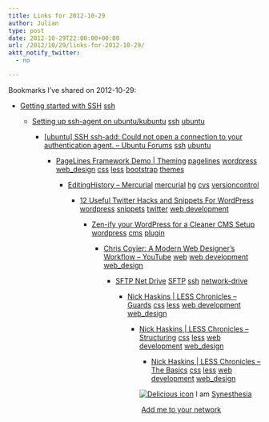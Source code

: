 ```yaml
---
title: Links for 2012-10-29
author: Julian
type: post
date: 2012-10-29T22:00:00+00:00
url: /2012/10/29/links-for-2012-10-29/
aktt_notify_twitter:
  - no

---
```

Bookmarks I&#8217;ve shared on 2012-10-29:

  * [Getting started with SSH][1] 
    [ssh][2] </li> 
    
      * [Setting up ssh-agent on ubuntu/kubuntu][3] 
        [ssh][2] [ubuntu][4] </li> 
        
          * [[ubuntu] SSH ssh-add: Could not open a connection to your authentication agent. &#8211; Ubuntu Forums][5] 
            [ssh][2] [ubuntu][4] </li> 
            
              * [PageLines Framework Demo | Theming][6] 
                [pagelines][7] [wordpress][8] [web_design][9] [css][10] [less][11] [bootstrap][12] [themes][13] </li> 
                
                  * [EditingHistory &#8211; Mercurial][14] 
                    [mercurial][15] [hg][16] [cvs][17] [versioncontrol][18] </li> 
                    
                      * [12 Useful Twitter Hacks and Snippets For WordPress][19] 
                        [wordpress][8] [snippets][20] [twitter][21] [web development][22] </li> 
                        
                          * [Zen-ify your WordPress for a Cleaner CMS Setup][23] 
                            [wordpress][8] [cms][24] [plugin][25] </li> 
                            
                              * [Chris Coyier: A Modern Web Designer&#8217;s Workflow &#8211; YouTube][26] 
                                [web][27] [web development][22] [web_design][9] </li> 
                                
                                  * [SFTP Net Drive][28] 
                                    [SFTP][29] [ssh][2] [network-drive][30] </li> 
                                    
                                      * [Nick Haskins | LESS Chronicles &ndash; Guards][31] 
                                        [css][10] [less][11] [web development][22] [web_design][9] </li> 
                                        
                                          * [Nick Haskins | LESS Chronicles &ndash; Structuring][32] 
                                            [css][10] [less][11] [web development][22] [web_design][9] </li> 
                                            
                                              * [Nick Haskins | LESS Chronicles &ndash; The Basics][33] 
                                                [css][10] [less][11] [web development][22] [web_design][9] </li> </ul> 
                                                
                                                <p class="deliciouslink">
                                                  <a href="https://del.icio.us/synesthesia" title="See all my bookmarks on del.icio.us"><img src="https://www.synesthesia.co.uk/images/deliciousicon.jpg" alt="Delicious icon" /></a>&nbsp;I am <a href="https://del.icio.us/synesthesia" title="See all my bookmarks on del.icio.us">Synesthesia</a>
                                                </p>
                                                
                                                <p class="deliciouslink">
                                                  <a href="https://del.icio.us/network?add=synesthesia" title="Add me to your del.icio.us network"><img src="https://www.synesthesia.co.uk/images/add.gif" alt="" /></a>&nbsp;<a href="https://del.icio.us/network?add=synesthesia" title="Add me to your del.icio.us network">Add me to your network</a>
                                                </p>

 [1]: https://kimmo.suominen.com/docs/ssh/
 [2]: https://www.delicious.com/synesthesia/ssh
 [3]: https://jan.saell.org/blog/archives/684
 [4]: https://www.delicious.com/synesthesia/ubuntu
 [5]: https://ubuntuforums.org/showthread.php?t=1703120
 [6]: https://demo.pagelines.me/theming/
 [7]: https://www.delicious.com/synesthesia/pagelines
 [8]: https://www.delicious.com/synesthesia/wordpress
 [9]: https://www.delicious.com/synesthesia/web_design
 [10]: https://www.delicious.com/synesthesia/css
 [11]: https://www.delicious.com/synesthesia/less
 [12]: https://www.delicious.com/synesthesia/bootstrap
 [13]: https://www.delicious.com/synesthesia/themes
 [14]: https://mercurial.selenic.com/wiki/EditingHistory
 [15]: https://www.delicious.com/synesthesia/mercurial
 [16]: https://www.delicious.com/synesthesia/hg
 [17]: https://www.delicious.com/synesthesia/cvs
 [18]: https://www.delicious.com/synesthesia/versioncontrol
 [19]: https://aext.net/2012/10/12-useful-twitter-hacks-and-snippets-for-wordpress/
 [20]: https://www.delicious.com/synesthesia/snippets
 [21]: https://www.delicious.com/synesthesia/twitter
 [22]: https://www.delicious.com/synesthesia/web+development
 [23]: https://www.wpmayor.com/plugin-reviews/zen-ify-your-wordpress-for-a-cleaner-cms-setup/
 [24]: https://www.delicious.com/synesthesia/cms
 [25]: https://www.delicious.com/synesthesia/plugin
 [26]: https://www.youtube.com/watch?v=vsTrAfJFLXI
 [27]: https://www.delicious.com/synesthesia/web
 [28]: https://www.eldos.com/sftp-net-drive/download-release.php
 [29]: https://www.delicious.com/synesthesia/SFTP
 [30]: https://www.delicious.com/synesthesia/network-drive
 [31]: https://nickhaskins.com/2012/09/less-chronicles-guards/
 [32]: https://nickhaskins.com/2012/08/less-chronicles-structuring/
 [33]: https://nickhaskins.com/2012/08/less-chronicles-the-basics/